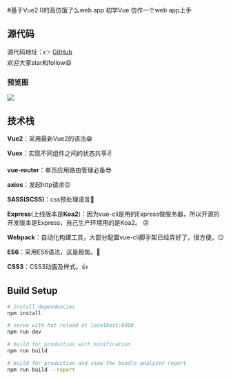 #基于Vue2.0的高仿饿了么web app
初学Vue 仿作一个web app上手

## 源代码
源代码地址：👉 [GitHub](https://github.com/soloSpring/VUE-APP/tree/master/vuetest)  
欢迎大家star和follow😄

### 预览图
![](http://opolpcrco.bkt.clouddn.com/17-5-9/41390387-file_1494327027301_2278.jpg)

## 技术栈
**Vue2**：采用最新Vue2的语法😁 

**Vuex**：实现不同组件之间的状态共享✌️ 

**vue-router**：单页应用路由管理必备😎 

**axios**：发起http请求😉 

**SASS(SCSS)**：css预处理语言💪 

**Express**(上线版本是**Koa2**)：因为vue-cli是用的Express做服务器，所以开源的开发版本是Express，自己生产环境用的是Koa2。 😜 

**Webpack**：自动化构建工具，大部分配置vue-cli脚手架已经弄好了，很方便。😏 

**ES6**：采用ES6语法，这是趋势。👏 

**CSS3**：CSS3动画及样式。👍 




## Build Setup

``` bash
# install dependencies
npm install

# serve with hot reload at localhost:8080
npm run dev

# build for production with minification
npm run build

# build for production and view the bundle analyzer report
npm run build --report
```

